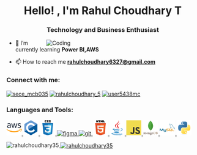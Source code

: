 <h1 align="center">Hello! , I'm Rahul Choudhary T</h1>
<h3 align="center">Technology and Business Enthusiast</h3>
<img align="right" alt="Coding" width="400" src="https://assets-v2.lottiefiles.com/a/daca3ca4-116e-11ee-aee9-6727c26a7834/fyEGuj0134.gif">


- 🌱 I’m currently learning **Power BI,AWS**

- 📫 How to reach me **rahulchoudhary6327@gmail.com**

<h3 align="left">Connect with me:</h3>
<p align="left">
<a href="https://www.codechef.com/users/sece_mcb035" target="blank"><img align="center" src="https://cdn.jsdelivr.net/npm/simple-icons@3.1.0/icons/codechef.svg" alt="sece_mcb035" height="30" width="40" /></a>
<a href="https://www.hackerrank.com/rahulchoudhary_5" target="blank"><img align="center" src="https://raw.githubusercontent.com/rahuldkjain/github-profile-readme-generator/master/src/images/icons/Social/hackerrank.svg" alt="rahulchoudhary_5" height="30" width="40" /></a>
<a href="https://www.leetcode.com/user5438mc" target="blank"><img align="center" src="https://raw.githubusercontent.com/rahuldkjain/github-profile-readme-generator/master/src/images/icons/Social/leet-code.svg" alt="user5438mc" height="30" width="40" /></a>
</p>

<h3 align="left">Languages and Tools:</h3>
<p align="left"> <a href="https://aws.amazon.com" target="_blank" rel="noreferrer"> <img src="https://raw.githubusercontent.com/devicons/devicon/master/icons/amazonwebservices/amazonwebservices-original-wordmark.svg" alt="aws" width="40" height="40"/> </a> <a href="https://www.cprogramming.com/" target="_blank" rel="noreferrer"> <img src="https://raw.githubusercontent.com/devicons/devicon/master/icons/c/c-original.svg" alt="c" width="40" height="40"/> </a> <a href="https://www.w3schools.com/css/" target="_blank" rel="noreferrer"> <img src="https://raw.githubusercontent.com/devicons/devicon/master/icons/css3/css3-original-wordmark.svg" alt="css3" width="40" height="40"/> </a> <a href="https://www.figma.com/" target="_blank" rel="noreferrer"> <img src="https://www.vectorlogo.zone/logos/figma/figma-icon.svg" alt="figma" width="40" height="40"/> </a> <a href="https://git-scm.com/" target="_blank" rel="noreferrer"> <img src="https://www.vectorlogo.zone/logos/git-scm/git-scm-icon.svg" alt="git" width="40" height="40"/> </a> <a href="https://www.w3.org/html/" target="_blank" rel="noreferrer"> <img src="https://raw.githubusercontent.com/devicons/devicon/master/icons/html5/html5-original-wordmark.svg" alt="html5" width="40" height="40"/> </a> <a href="https://www.java.com" target="_blank" rel="noreferrer"> <img src="https://raw.githubusercontent.com/devicons/devicon/master/icons/java/java-original.svg" alt="java" width="40" height="40"/> </a> <a href="https://developer.mozilla.org/en-US/docs/Web/JavaScript" target="_blank" rel="noreferrer"> <img src="https://raw.githubusercontent.com/devicons/devicon/master/icons/javascript/javascript-original.svg" alt="javascript" width="40" height="40"/> </a> <a href="https://www.mongodb.com/" target="_blank" rel="noreferrer"> <img src="https://raw.githubusercontent.com/devicons/devicon/master/icons/mongodb/mongodb-original-wordmark.svg" alt="mongodb" width="40" height="40"/> </a> <a href="https://www.mysql.com/" target="_blank" rel="noreferrer"> <img src="https://raw.githubusercontent.com/devicons/devicon/master/icons/mysql/mysql-original-wordmark.svg" alt="mysql" width="40" height="40"/> </a> <a href="https://www.python.org" target="_blank" rel="noreferrer"> <img src="https://raw.githubusercontent.com/devicons/devicon/master/icons/python/python-original.svg" alt="python" width="40" height="40"/> </a> <a href="https://reactjs.org/" target="_blank" rel="noreferrer"> </p>

<p><img align="left" src="https://github-readme-stats.vercel.app/api/top-langs?username=rahulchoudhary35&show_icons=true&locale=en&layout=compact" alt="rahulchoudhary35" /></p>

<p>&nbsp;<img align="center" src="https://github-readme-stats.vercel.app/api?username=rahulchoudhary35&show_icons=true&locale=en" alt="rahulchoudhary35" /></p>
